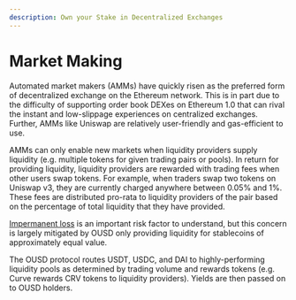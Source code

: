 ```yaml
---
description: Own your Stake in Decentralized Exchanges
---
```


# Market Making

Automated market makers (AMMs) have quickly risen as the preferred form of decentralized exchange on the Ethereum network. This is in part due to the difficulty of supporting order book DEXes on Ethereum 1.0 that can rival the instant and low-slippage experiences on centralized exchanges. Further, AMMs like Uniswap are relatively user-friendly and gas-efficient to use.

AMMs can only enable new markets when liquidity providers supply liquidity (e.g. multiple tokens for given trading pairs or pools). In return for providing liquidity, liquidity providers are rewarded with trading fees when other users swap tokens. For example, when traders swap two tokens on Uniswap v3, they are currently charged anywhere between 0.05% and 1%. These fees are distributed pro-rata to liquidity providers of the pair based on the percentage of total liquidity that they have provided.

[Impermanent loss](https://medium.com/@pintail/uniswap-a-good-deal-for-liquidity-providers-104c0b6816f2) is an important risk factor to understand, but this concern is largely mitigated by OUSD only providing liquidity for stablecoins of approximately equal value.

The OUSD protocol routes USDT, USDC, and DAI to highly-performing liquidity pools as determined by trading volume and rewards tokens (e.g. Curve rewards CRV tokens to liquidity providers). Yields are then passed on to OUSD holders.
